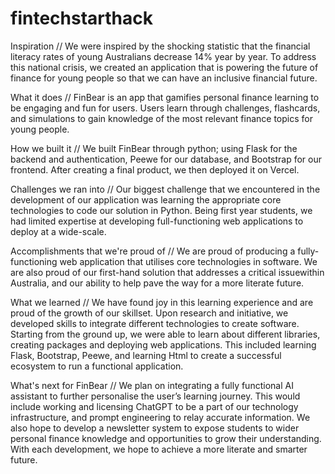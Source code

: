 # fintechstarthack

Inspiration //
We were inspired by the shocking statistic that the financial literacy rates of young Australians decrease 14% year by year. To address this national crisis, we created an application that is powering the future of finance for young people so that we can have an inclusive financial future.

What it does //
FinBear is an app that gamifies personal finance learning to be engaging and fun for users. Users learn through challenges, flashcards, and simulations to gain knowledge of the most relevant finance topics for young people.

How we built it //
We built FinBear through python; using Flask for the backend and authentication, Peewe for our database, and Bootstrap for our frontend. After creating a final product, we then deployed it on Vercel.

Challenges we ran into // 
Our biggest challenge that we encountered in the development of our application was learning the appropriate core technologies to code our solution in Python. Being first year students, we had limited expertise at developing full-functioning web applications to deploy at a wide-scale.

Accomplishments that we're proud of //
We are proud of producing a fully-functioning web application that utilises core technologies in software. We are also proud of our first-hand solution that addresses a critical issuewithin Australia, and our ability to help pave the way for a more literate future.

What we learned //
We have found joy in this learning experience and are proud of the growth of our skillset. Upon research and initiative, we developed skills to integrate different technologies to create software. Starting from the ground up, we were able to learn about different libraries, creating packages and deploying web applications. This included learning Flask, Bootstrap, Peewe, and learning Html to create a successful ecosystem to run a functional application.

What's next for FinBear //
We plan on integrating a fully functional AI assistant to further personalise the user’s learning journey. This would include working and licensing ChatGPT to be a part of our technology infrastructure, and prompt engineering to relay accurate information. We also hope to develop a newsletter system to expose students to wider personal finance knowledge and opportunities to grow their understanding. With each development, we hope to achieve a more literate and smarter future.
